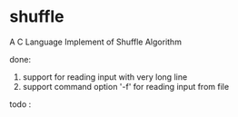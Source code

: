 shuffle
=======

A C Language Implement of Shuffle Algorithm

done:
1. support for reading input with very long line
2. support command option '-f' for reading input from file


todo : 

